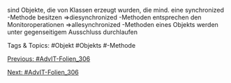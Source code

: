 sind Objekte, die von Klassen erzeugt wurden, die mind. eine
synchronized -Methode besitzen
⇒diesynchronized -Methoden entsprechen den Monitoroperationen
⇒allesynchronized -Methoden eines Objekts werden unter gegenseitigem
Ausschluss durchlaufen

   Tags & Topics:
   #Objekt
   #Objekts
   #-Methode

[Previous: #AdvIT-Folien_306](AdvIT-Folien_306.md)

[Next: #AdvIT-Folien_306](AdvIT-Folien_306.md)